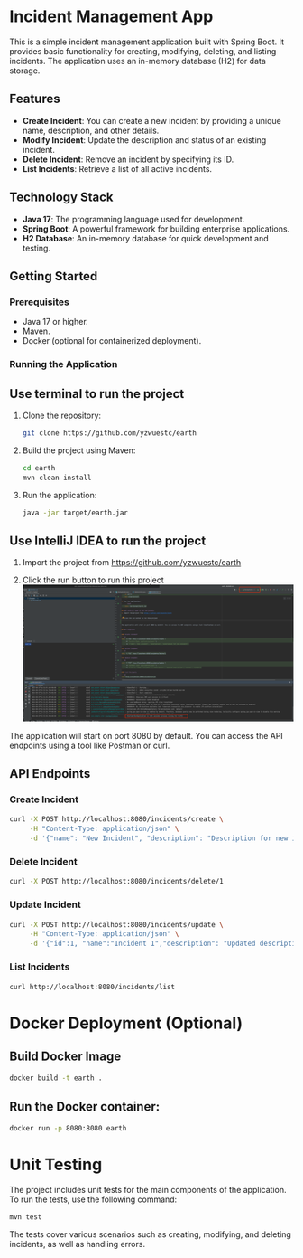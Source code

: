 # Incident Management App

This is a simple incident management application built with Spring Boot. It provides basic functionality for creating, modifying, deleting, and listing incidents. The application uses an in-memory database (H2) for data storage.

## Features

- **Create Incident**: You can create a new incident by providing a unique name, description, and other details.
- **Modify Incident**: Update the description and status of an existing incident.
- **Delete Incident**: Remove an incident by specifying its ID.
- **List Incidents**: Retrieve a list of all active incidents.

## Technology Stack

- **Java 17**: The programming language used for development.
- **Spring Boot**: A powerful framework for building enterprise applications.
- **H2 Database**: An in-memory database for quick development and testing.

## Getting Started

### Prerequisites

- Java 17 or higher.
- Maven.
- Docker (optional for containerized deployment).

### Running the Application
## Use terminal to run the project
1. Clone the repository:
    ```bash
    git clone https://github.com/yzwuestc/earth
    ```

2. Build the project using Maven:
    ```bash
    cd earth
    mvn clean install
    ```
3. Run the application:
    ```bash
    java -jar target/earth.jar
    ```
## Use IntelliJ IDEA to run the project
1. Import the project from https://github.com/yzwuestc/earth
   
2. Click the run button to run this project
   ![image](image/img.png)

The application will start on port 8080 by default. You can access the API endpoints using a tool like Postman or curl.

## API Endpoints

### Create Incident
```sh
curl -X POST http://localhost:8080/incidents/create \
     -H "Content-Type: application/json" \
     -d '{"name": "New Incident", "description": "Description for new incident"}'
```
### Delete Incident
```sh
curl -X POST http://localhost:8080/incidents/delete/1
```
### Update Incident
```sh
curl -X POST http://localhost:8080/incidents/update \
     -H "Content-Type: application/json" \
     -d '{"id":1, "name":"Incident 1","description": "Updated description", "status": "CLOSED"}'
```
### List Incidents
```sh
curl http://localhost:8080/incidents/list
```

# Docker Deployment (Optional)
## Build Docker Image
```sh
docker build -t earth .
```
## Run the Docker container:
```sh
docker run -p 8080:8080 earth
```

# Unit Testing
The project includes unit tests for the main components of the application. To run the tests, use the following command:
```sh
mvn test
```
The tests cover various scenarios such as creating, modifying, and deleting incidents, as well as handling errors.